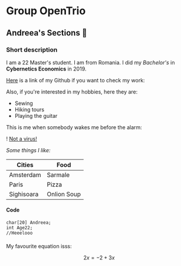 # Group OpenTrio

## Andreea's Sections 💫

### Short description

I am a 22 Master's student. I am from Romania. I did my *Bachelor's* in **Cybernetics Economics** in 2019.

[Here](https://github.com/andreeastroia) is a link of my Github if you want to check my work:

Also, if you're interested in my hobbies, here they are:

+ Sewing
+ Hiking tours
+ Playing the guitar

This is me when somebody wakes me before the alarm:

! [Not a virus!](https://giphy.com/clips/bestfriends-best-friends-adopt-animal-adoption-BiijXlzqQtHZox1hB6)

*Some things I like:*


| Cities| Food      |
| ----------| ---------------|
| Amsterdam   |   Sarmale       |
| Paris  | Pizza         |
| Sighisoara   | Onlion Soup      |

#### Code 

```
char[20] Andreea;
int Age22;
//Heeelooo
```

#### 

My favourite equation isss:

$$ 2x = {-2 + 3x} $$

